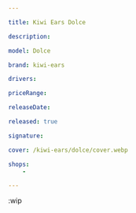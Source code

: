 ```yaml
---

title: Kiwi Ears Dolce

description: 

model: Dolce

brand: kiwi-ears 

drivers: 

priceRange: 

releaseDate: 

released: true

signature:

cover: /kiwi-ears/dolce/cover.webp

shops:
    - 

---
```

:wip